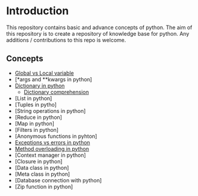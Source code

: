 # Introduction

This repository contains basic and advance concepts of python. The aim of this repository is to create a repository of knowledge base for python. Any additions / contributions to this repo is welcome.

## Concepts

- [Global vs Local variable](concepts/variabletypesinpython.md)
- [*args and **kwargs in python]
- [Dictionary in python](concepts/dictionary.md)
    - [Dictionary comprehension](concepts/dictionarycomprehension.md)
- [List in python]
- [Tuples in pytho]
- [String operations in python]
- [Reduce in python]
- [Map in python]
- [Filters in python]
- [Anonymous functions in pyhton]
- [Exceptions vs errors in python](concepts/exceptions.md)
- [Method overloading in python](concepts/methodoverloading.md)
- [Context manager in python]
- [Closure in python]
- [Data class in python]
- [Meta class in python]
- [Database connection with python]
- [Zip function in python]
